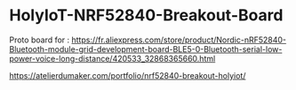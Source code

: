 # HolyIoT-NRF52840-Breakout-Board

Proto board for : https://fr.aliexpress.com/store/product/Nordic-nRF52840-Bluetooth-module-grid-development-board-BLE5-0-Bluetooth-serial-low-power-voice-long-distance/420533_32868365660.html

https://atelierdumaker.com/portfolio/nrf52840-breakout-holyiot/
